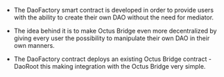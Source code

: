 * The DaoFactory smart contract is developed in order to provide users with the ability to create their own DAO without the need for mediator.

* The idea behind it is to make Octus Bridge even more decentralized by giving every user the possibility to manipulate their own DAO in their own manners.

* The DaoFactory contract deploys an existing Octus Bridge contract - DaoRoot this making integration with the Octus Bridge very simple.
